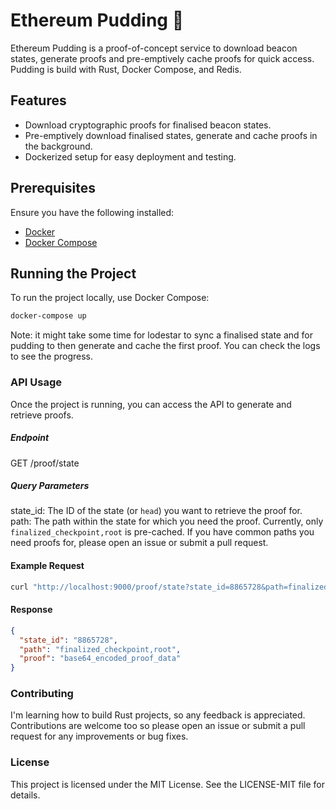 # Ethereum Pudding 🍮

Ethereum Pudding is a proof-of-concept service to download beacon states, generate proofs and pre-emptively cache proofs for
quick access. Pudding is build with Rust, Docker Compose, and Redis.

## Features

- Download cryptographic proofs for finalised beacon states.
- Pre-emptively download finalised states, generate and cache proofs in the background.
- Dockerized setup for easy deployment and testing.

## Prerequisites

Ensure you have the following installed:

- [Docker](https://docs.docker.com/get-docker/)
- [Docker Compose](https://docs.docker.com/compose/install/)

## Running the Project

To run the project locally, use Docker Compose:

```sh
docker-compose up
```

Note: it might take some time for lodestar to sync a finalised state and for pudding to then generate and cache the
first proof. You can check the logs to see the progress.

### API Usage

Once the project is running, you can access the API to generate and retrieve proofs.

##### Endpoint

GET /proof/state

##### Query Parameters

state_id: The ID of the state (or ``head``) you want to retrieve the proof for.
path: The path within the state for which you need the proof. Currently, only ``finalized_checkpoint,root`` is
pre-cached. If you have common paths you need proofs for, please open an issue or submit a pull request.

#### Example Request

```sh
curl "http://localhost:9000/proof/state?state_id=8865728&path=finalized_checkpoint,root"
```

#### Response

```json
{
  "state_id": "8865728",
  "path": "finalized_checkpoint,root",
  "proof": "base64_encoded_proof_data"
}
```

### Contributing

I'm learning how to build Rust projects, so any feedback is appreciated. Contributions are welcome too so please open an
issue or submit a pull request for any improvements or bug fixes.

### License

This project is licensed under the MIT License. See the LICENSE-MIT file for details.
